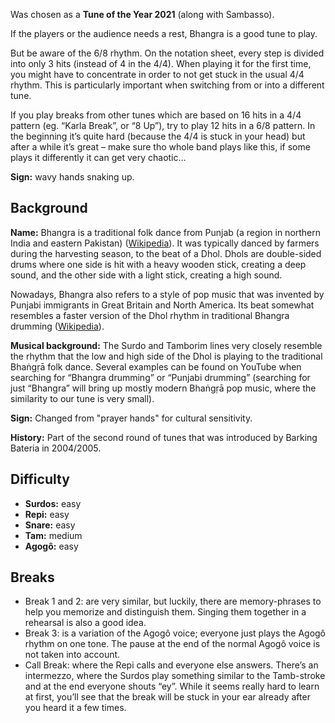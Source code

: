 Was chosen as a **Tune of the Year 2021** (along with Sambasso).

If the players or the audience needs a rest, Bhangra is a good tune to play.

But be aware of the 6/8 rhythm. On the notation sheet, every step is divided into only 3 hits (instead of 4 in the 4/4).
When playing it for the first time, you might have to concentrate in order to not get stuck in the usual 4/4 rhythm.
This is particularly important when switching from or into a different tune.

If you play breaks from other tunes which are based on 16 hits in a 4/4 pattern (eg. “Karla Break”, or “8 Up”), try
to play 12 hits in a 6/8 pattern. In the beginning it’s quite hard (because the 4/4 is stuck in your head) but after a
while it’s great – make sure tho whole band plays like this, if some plays it differently it can get very chaotic…

**Sign:** wavy hands snaking up.

## Background

**Name:** Bhangra is a traditional folk dance from Punjab (a region in northern India and eastern Pakistan) ([Wikipedia](https://en.wikipedia.org/wiki/Bhangra_(dance))). It was typically danced by farmers during the harvesting season, to the beat of a Dhol. Dhols are double-sided drums where one side is hit with a heavy wooden stick, creating a deep sound, and the other side with a light stick, creating a high sound.

Nowadays, Bhangra also refers to a style of pop music that was invented by Punjabi immigrants in Great Britain and North America. Its beat somewhat resembles a faster version of the Dhol rhythm in traditional Bhangra drumming ([Wikipedia](https://en.wikipedia.org/wiki/Bhangra_(music))).

**Musical background:** The Surdo and Tamborim lines very closely resemble the rhythm that the low and high side of the Dhol is playing to the traditional Bhaṅgṛā folk dance. Several examples can be found on YouTube when searching for “Bhangra drumming” or “Punjabi drumming” (searching for just “Bhangra” will bring up mostly modern Bhaṅgṛā pop music, where the similarity to our tune is very small).

**Sign:** Changed from "prayer hands" for cultural sensitivity.

**History:** Part of the second round of tunes that was introduced by Barking Bateria in 2004/2005.

## Difficulty

* **Surdos:** easy
* **Repi:** easy
* **Snare:** easy
* **Tam:** medium
* **Agogô:** easy

## Breaks

* Break 1 and 2: are very similar, but luckily, there are memory-phrases to help you memorize and distinguish them.
  Singing them together in a rehearsal is also a good idea.
* Break 3: is a variation of the Agogô voice; everyone just plays the Agogô rhythm on one tone. The pause at the end
  of the normal Agogô voice is not taken into account.
* Call Break: where the Repi calls and everyone else answers. There’s an intermezzo, where the Surdos play something
  similar to the Tamb-stroke and at the end everyone shouts “ey”. While it seems really hard to learn at first, you’ll
  see that the break will be stuck in your ear already after you heard it a few times.
